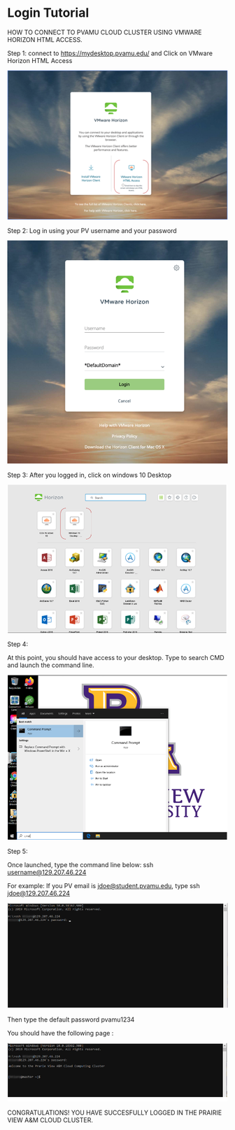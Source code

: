 # Login Tutorial

HOW TO CONNECT TO PVAMU CLOUD CLUSTER USING VMWARE HORIZON HTML ACCESS.

Step 1: 
connect to https://mydesktop.pvamu.edu/ and Click on VMware Horizon HTML Access

![](images/Step1.png)


Step 2:
 Log in using your PV username and your password

  ![](images/Step2.png)


Step 3:
 After you logged in, click on windows 10 Desktop

 
![](images/Step3.png)



Step 4: 

At this point, you should have access to your desktop. Type to search CMD and launch the command line.
 
![](images/Step4.png)

Step 5: 

Once launched, type the command line below:
ssh username@129.207.46.224

For example: If you PV email is jdoe@student.pvamu.edu, 
type  ssh jdoe@129.207.46.224

![](images/Step5a.png)
 

Then type the default password pvamu1234


You should have the following page :

![](images/Step5b.png)

 


CONGRATULATIONS! YOU HAVE SUCCESFULLY LOGGED IN THE PRAIRIE VIEW A&M CLOUD CLUSTER.